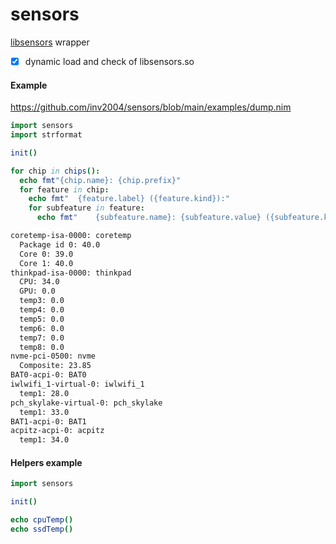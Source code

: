 # sensors
[libsensors](https://github.com/lm-sensors/lm-sensors) wrapper

- [x] dynamic load and check of libsensors.so

#### Example
https://github.com/inv2004/sensors/blob/main/examples/dump.nim

```nim
import sensors
import strformat

init()

for chip in chips():
  echo fmt"{chip.name}: {chip.prefix}"
  for feature in chip:
    echo fmt"  {feature.label} ({feature.kind}):"
    for subfeature in feature:
      echo fmt"    {subfeature.name}: {subfeature.value} ({subfeature.kind})"
```

```bash
coretemp-isa-0000: coretemp
  Package id 0: 40.0
  Core 0: 39.0
  Core 1: 40.0
thinkpad-isa-0000: thinkpad
  CPU: 34.0
  GPU: 0.0
  temp3: 0.0
  temp4: 0.0
  temp5: 0.0
  temp6: 0.0
  temp7: 0.0
  temp8: 0.0
nvme-pci-0500: nvme
  Composite: 23.85
BAT0-acpi-0: BAT0
iwlwifi_1-virtual-0: iwlwifi_1
  temp1: 28.0
pch_skylake-virtual-0: pch_skylake
  temp1: 33.0
BAT1-acpi-0: BAT1
acpitz-acpi-0: acpitz
  temp1: 34.0
```

#### Helpers example
```nim
import sensors

init()

echo cpuTemp()
echo ssdTemp()
```
